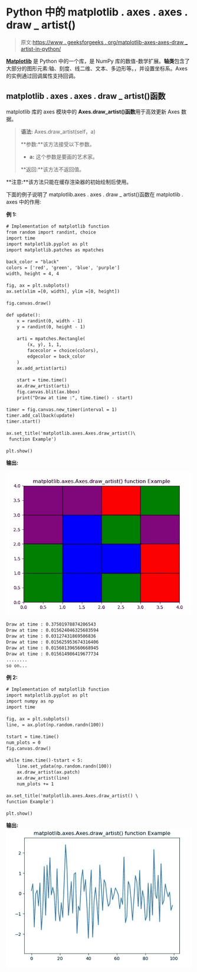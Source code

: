# Python 中的 matplotlib . axes . axes . draw _ artist()

> 原文:[https://www . geeksforgeeks . org/matplotlib-axes-axes-draw _ artist-in-python/](https://www.geeksforgeeks.org/matplotlib-axes-axes-draw_artist-in-python/)

**[Matplotlib](https://www.geeksforgeeks.org/python-introduction-matplotlib/)** 是 Python 中的一个库，是 NumPy 库的数值-数学扩展。**轴类**包含了大部分的图形元素:轴、刻度、线二维、文本、多边形等。，并设置坐标系。Axes 的实例通过回调属性支持回调。

## matplotlib . axes . axes . draw _ artist()函数

matplotlib 库的 axes 模块中的 **Axes.draw_artist()函数**用于高效更新 Axes 数据。

> **语法:** Axes.draw_artist(self，a)
> 
> **参数:**该方法接受以下参数。
> 
> *   **a:** 这个参数是要画的艺术家。
> 
> **返回:**该方法不返回值。

**注意:**该方法只能在缓存渲染器的初始绘制后使用。

下面的例子说明了 matplotlib.axes . axes . draw _ artist()函数在 matplotlib . axes 中的作用:

**例 1:**

```
# Implementation of matplotlib function 
from random import randint, choice
import time
import matplotlib.pyplot as plt
import matplotlib.patches as mpatches

back_color = "black"
colors = ['red', 'green', 'blue', 'purple']
width, height = 4, 4

fig, ax = plt.subplots()
ax.set(xlim =[0, width], ylim =[0, height])

fig.canvas.draw()

def update():
    x = randint(0, width - 1)
    y = randint(0, height - 1)

    arti = mpatches.Rectangle(
        (x, y), 1, 1,
        facecolor = choice(colors),
        edgecolor = back_color
    )
    ax.add_artist(arti)

    start = time.time()
    ax.draw_artist(arti)
    fig.canvas.blit(ax.bbox)
    print("Draw at time :", time.time() - start)

timer = fig.canvas.new_timer(interval = 1)
timer.add_callback(update)
timer.start()

ax.set_title('matplotlib.axes.Axes.draw_artist()\
 function Example') 

plt.show() 
```

**输出:**

![](img/7ee3dcec2215478a415019383f874a56.png)

```
Draw at time : 0.37501978874206543
Draw at time : 0.015624046325683594
Draw at time : 0.03127431869506836
Draw at time : 0.015625953674316406
Draw at time : 0.015601396560668945
Draw at time : 0.015614986419677734
........
so on...

```

**例 2:**

```
# Implementation of matplotlib function 
import matplotlib.pyplot as plt
import numpy as np
import time

fig, ax = plt.subplots()
line, = ax.plot(np.random.randn(100))

tstart = time.time()
num_plots = 0
fig.canvas.draw()

while time.time()-tstart < 5:
    line.set_ydata(np.random.randn(100))
    ax.draw_artist(ax.patch)
    ax.draw_artist(line)
    num_plots += 1

ax.set_title('matplotlib.axes.Axes.draw_artist() \
function Example') 

plt.show() 
```

**输出:**
![](img/a0072c6c0730c1691ed8f1181b8d57e3.png)